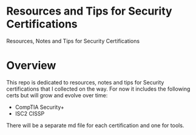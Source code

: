 # Resources and Tips for Security Certifications 
Resources, Notes and Tips for Security Certifications

# Overview

This repo is dedicated to resources, notes and tips for Security certifications that I collected on the way. For now it includes the following certs but will grow and evolve over time:  
* CompTIA Security+
* ISC2 CISSP

There will be a separate md file for each certification and one for tools.

